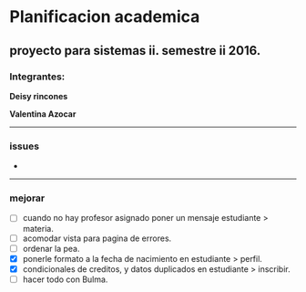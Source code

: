 # Planificacion academica
proyecto para sistemas ii. semestre ii 2016.
------
### Integrantes:

**Deisy rincones**

**Valentina Azocar**

----
### issues
- 

---

### mejorar
- [ ] cuando no hay profesor asignado poner un mensaje estudiante > materia.
- [ ] acomodar vista para pagina de errores.
- [ ] ordenar la pea.
- [x] ponerle formato a la fecha de nacimiento en estudiante > perfil.
- [x] condicionales de creditos, y datos duplicados en estudiante > inscribir.
- [ ] hacer todo con Bulma.
